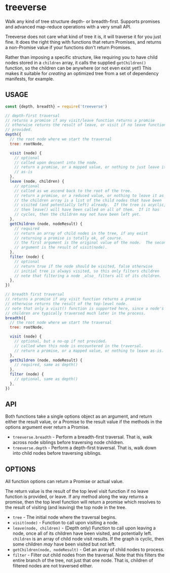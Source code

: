 # treeverse

Walk any kind of tree structure depth- or breadth-first. Supports promises
and advanced map-reduce operations with a very small API.

Treeverse does not care what kind of tree it is, it will traverse it for
you just fine.  It does the right thing with functions that return
Promises, and returns a non-Promise value if your functions don't return
Promises.

Rather than imposing a specific structure, like requiring you to have child
nodes stored in a `children` array, it calls the supplied `getChildren()`
function, so the children can be anywhere (or not even exist yet!)  This
makes it suitable for _creating_ an optimized tree from a set of dependency
manifests, for example.

## USAGE

```js
const {depth, breadth} = require('treeverse')

// depth-first traversal
// returns a promise if any visit/leave function returns a promise
// otherwise returns the result of leave, or visit if no leave function
// provided.
depth({
  // the root node where we start the traversal
  tree: rootNode,

  visit (node) {
    // optional
    // called upon descent into the node.
    // return a promise, or a mapped value, or nothing to just leave it
    // as-is
  },
  leave (node, children) {
    // optional
    // called as we ascend back to the root of the tree.
    // return a promise, or a reduced value, or nothing to leave it as is
    // the children array is a list of the child nodes that have been
    // visited (and potentially left) already.  If the tree is acyclic,
    // then leave() will have been called on all of them.  If it has
    // cycles, then the children may not have been left yet.
  },
  getChildren (node, nodeResult) {
    // required
    // return an array of child nodes in the tree, if any exist
    // returning a promise is totally ok, of course.
    // the first argument is the original value of the node.  The second
    // argument is the result of visit(node).
  },
  filter (node) {
    // optional
    // return true if the node should be visited, false otherwise
    // initial tree is always visited, so this only filters children
    // note that filtering a node _also_ filters all of its children.
  },
})

// breadth first traversal
// returns a promise if any visit function returns a promise
// otherwise returns the result of the top-level node.
// note that only a visit() function is supported here, since a node's
// children are typically traversed much later in the process.
breadth({
  // the root node where we start the traversal
  tree: rootNode,

  visit (node) {
    // optional, but a no-op if not provided.
    // called when this node is encountered in the traversal.
    // return a promise, or a mapped value, or nothing to leave as-is.
  },
  getChildren (node, nodeResult) {
    // required, same as depth()
  },
  filter (node) {
    // optional, same as depth()
  },
})
```

## API

Both functions take a single options object as an argument, and return
either the result value, or a Promise to the result value if the
methods in the options argument ever return a Promise.

* `treeverse.breadth` - Perform a breadth-first traversal.  That is, walk
  across node siblings before traversing node children.
* `treeverse.depth` - Perform a depth-first traversal.  That is, walk
  down into child nodes before traversing siblings.

## OPTIONS

All function options can return a Promise or actual value.

The return value is the result of the top level visit function if no leave
function is provided, or leave.  If any method along the way returns a
promise, then the top level function will return a promise which resolves
to the result of visiting (and leaving) the top node in the tree.

* `tree` - The initial node where the traversal begins.
* `visit(node)` - Function to call upon visiting a node.
* `leave(node, children)` - (Depth only) Function to call upon leaving a
  node, once all of its children have been visited, and potentially left.
  `children` is an array of child node visit results.  If the graph is
  cyclic, then some children _may_ have been visited but not left.
* `getChildren(node, nodeResult)` - Get an array of child nodes to process.
* `filter` - Filter out child nodes from the traversal.  Note that this
  filters the entire branch of the tree, not just that one node.  That is,
  children of filtered nodes are not traversed either.
